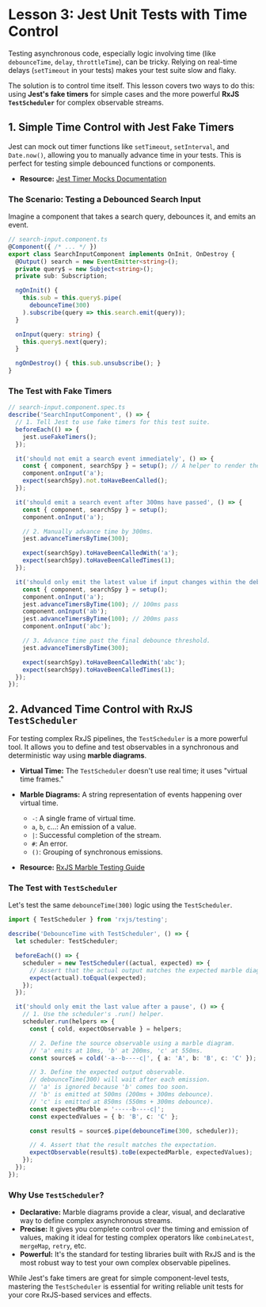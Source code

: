 # Lesson 3: Jest Unit Tests with Time Control

Testing asynchronous code, especially logic involving time (like `debounceTime`, `delay`, `throttleTime`), can be tricky. Relying on real-time delays (`setTimeout` in your tests) makes your test suite slow and flaky.

The solution is to control time itself. This lesson covers two ways to do this: using **Jest's fake timers** for simple cases and the more powerful **RxJS `TestScheduler`** for complex observable streams.

## 1. Simple Time Control with Jest Fake Timers

Jest can mock out timer functions like `setTimeout`, `setInterval`, and `Date.now()`, allowing you to manually advance time in your tests. This is perfect for testing simple debounced functions or components.

- **Resource:** [Jest Timer Mocks Documentation](https://jestjs.io/docs/timer-mocks)

### The Scenario: Testing a Debounced Search Input

Imagine a component that takes a search query, debounces it, and emits an event.

```typescript
// search-input.component.ts
@Component({ /* ... */ })
export class SearchInputComponent implements OnInit, OnDestroy {
  @Output() search = new EventEmitter<string>();
  private query$ = new Subject<string>();
  private sub: Subscription;

  ngOnInit() {
    this.sub = this.query$.pipe(
      debounceTime(300)
    ).subscribe(query => this.search.emit(query));
  }

  onInput(query: string) {
    this.query$.next(query);
  }

  ngOnDestroy() { this.sub.unsubscribe(); }
}
```

### The Test with Fake Timers

```typescript
// search-input.component.spec.ts
describe('SearchInputComponent', () => {
  // 1. Tell Jest to use fake timers for this test suite.
  beforeEach(() => {
    jest.useFakeTimers();
  });

  it('should not emit a search event immediately', () => {
    const { component, searchSpy } = setup(); // A helper to render the component
    component.onInput('a');
    expect(searchSpy).not.toHaveBeenCalled();
  });

  it('should emit a search event after 300ms have passed', () => {
    const { component, searchSpy } = setup();
    component.onInput('a');

    // 2. Manually advance time by 300ms.
    jest.advanceTimersByTime(300);

    expect(searchSpy).toHaveBeenCalledWith('a');
    expect(searchSpy).toHaveBeenCalledTimes(1);
  });

  it('should only emit the latest value if input changes within the debounce time', () => {
    const { component, searchSpy } = setup();
    component.onInput('a');
    jest.advanceTimersByTime(100); // 100ms pass
    component.onInput('ab');
    jest.advanceTimersByTime(100); // 200ms pass
    component.onInput('abc');

    // 3. Advance time past the final debounce threshold.
    jest.advanceTimersByTime(300);

    expect(searchSpy).toHaveBeenCalledWith('abc');
    expect(searchSpy).toHaveBeenCalledTimes(1);
  });
});
```

## 2. Advanced Time Control with RxJS `TestScheduler`

For testing complex RxJS pipelines, the `TestScheduler` is a more powerful tool. It allows you to define and test observables in a synchronous and deterministic way using **marble diagrams**.

-   **Virtual Time:** The `TestScheduler` doesn't use real time; it uses "virtual time frames."
-   **Marble Diagrams:** A string representation of events happening over virtual time.
    -   `-`: A single frame of virtual time.
    -   `a`, `b`, `c`...: An emission of a value.
    -   `|`: Successful completion of the stream.
    -   `#`: An error.
    -   `()`: Grouping of synchronous emissions.

- **Resource:** [RxJS Marble Testing Guide](https://rxjs.dev/guide/testing/marble-testing)

### The Test with `TestScheduler`

Let's test the same `debounceTime(300)` logic using the `TestScheduler`.

```typescript
import { TestScheduler } from 'rxjs/testing';

describe('DebounceTime with TestScheduler', () => {
  let scheduler: TestScheduler;

  beforeEach(() => {
    scheduler = new TestScheduler((actual, expected) => {
      // Assert that the actual output matches the expected marble diagram.
      expect(actual).toEqual(expected);
    });
  });

  it('should only emit the last value after a pause', () => {
    // 1. Use the scheduler's .run() helper.
    scheduler.run(helpers => {
      const { cold, expectObservable } = helpers;

      // 2. Define the source observable using a marble diagram.
      // 'a' emits at 10ms, 'b' at 200ms, 'c' at 550ms.
      const source$ = cold('-a--b----c|', { a: 'A', b: 'B', c: 'C' });

      // 3. Define the expected output observable.
      // debounceTime(300) will wait after each emission.
      // 'a' is ignored because 'b' comes too soon.
      // 'b' is emitted at 500ms (200ms + 300ms debounce).
      // 'c' is emitted at 850ms (550ms + 300ms debounce).
      const expectedMarble = '-----b----c|';
      const expectedValues = { b: 'B', c: 'C' };

      const result$ = source$.pipe(debounceTime(300, scheduler));

      // 4. Assert that the result matches the expectation.
      expectObservable(result$).toBe(expectedMarble, expectedValues);
    });
  });
});
```

### Why Use `TestScheduler`?

-   **Declarative:** Marble diagrams provide a clear, visual, and declarative way to define complex asynchronous streams.
-   **Precise:** It gives you complete control over the timing and emission of values, making it ideal for testing complex operators like `combineLatest`, `mergeMap`, `retry`, etc.
-   **Powerful:** It's the standard for testing libraries built with RxJS and is the most robust way to test your own complex observable pipelines.

While Jest's fake timers are great for simple component-level tests, mastering the `TestScheduler` is essential for writing reliable unit tests for your core RxJS-based services and effects.